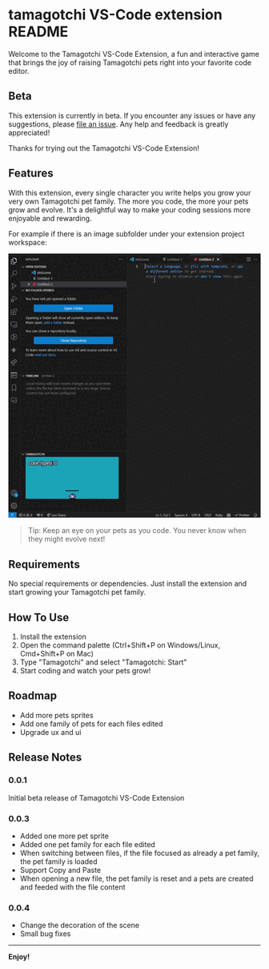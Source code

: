 # tamagotchi VS-Code extension README

Welcome to the Tamagotchi VS-Code Extension, a fun and interactive game that brings the joy of raising Tamagotchi pets right into your favorite code editor.

## Beta

This extension is currently in beta. If you encounter any issues or have any suggestions, please [file an issue](https://github.com/Tzanou123/vscode_tamagotchi_extension/issues).
Any help and feedback is greatly appreciated!

Thanks for trying out the Tamagotchi VS-Code Extension!

## Features

With this extension, every single character you write helps you grow your very own Tamagotchi pet family. The more you code, the more your pets grow and evolve. It's a delightful way to make your coding sessions more enjoyable and rewarding.

For example if there is an image subfolder under your extension project workspace:

![feature X](https://github.com/Tzanou123/vscode_tamagotchi_extension/blob/master/media/demo.gif?raw=true)

> Tip: Keep an eye on your pets as you code. You never know when they might evolve next!

## Requirements


No special requirements or dependencies. Just install the extension and start growing your Tamagotchi pet family.

## How To Use

1. Install the extension
2. Open the command palette (Ctrl+Shift+P on Windows/Linux, Cmd+Shift+P on Mac)
3. Type "Tamagotchi" and select "Tamagotchi: Start"
4. Start coding and watch your pets grow!

## Roadmap

* Add more pets sprites
* Add one family of pets for each files edited
* Upgrade ux and ui

## Release Notes

### 0.0.1

Initial beta release of Tamagotchi VS-Code Extension

### 0.0.3

- Added one more pet sprite
- Added one pet family for each file edited
- When switching between files, if the file focused as already a pet family, the pet family is loaded
- Support Copy and Paste
- When opening a new file, the pet family is reset and a pets are created and feeded with the file content

### 0.0.4

- Change the decoration of the scene
- Small bug fixes

---

**Enjoy!**
